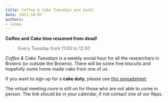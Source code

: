 ```yaml
---
title: Coffee & Cake Tuesdays are back!
date: 2021-10-07
authors:
- lenka
---
```


**Coffee and Cake time resumed from dead!**

> Every Tuesday from 11:00 to 12:00

*Coffee & Cake Tuesdays* is a weekly social hour for all the researchers in Browns (or outside the Browns). 
There will be some free biscuits and hopefully some home made cake from one of us.



If you want to sign up for a **cake duty**, please use [this spreadsheet](https://uob.sharepoint.com/:x:/r/teams/grp-ggy-postgrad/Shared%20Documents/Browns%20Cake%20Rota.xlsx?d=w4538461a6e3c4ec380510bfe09120c54&csf=1&web=1&e=PIQl3G)



The virtual meeting room is still on for those who are not able to come in person. The link should be in your calendar, if not contact one of our Reps.